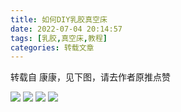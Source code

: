 ```yaml
---
title: 如何DIY乳胶真空床
date: 2022-07-04 20:14:57
tags: [乳胶,真空床,教程]
categories: 转载文章
---
```


转载自 康康，见下图，请去作者原推点赞

![](DIY-N-1.jpg)
![](DIY-N-2.jpg)
![](DIY-N-3.jpg)
![](DIY-N-4.jpg)